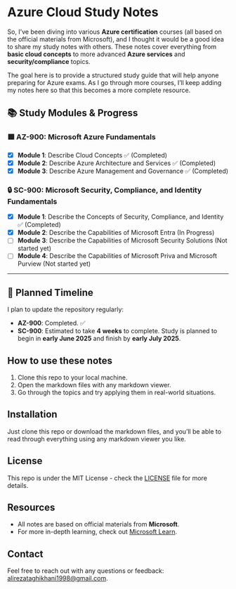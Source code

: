 # Azure Cloud Study Notes

So, I’ve been diving into various **Azure certification** courses (all based on the official materials from Microsoft), and I thought it would be a good idea to share my study notes with others. These notes cover everything from **basic cloud concepts** to more advanced **Azure services** and **security/compliance** topics.

The goal here is to provide a structured study guide that will help anyone preparing for Azure exams. As I go through more courses, I’ll keep adding my notes here so that this becomes a more complete resource.

## 📚 Study Modules & Progress

### 🟩 **AZ-900: Microsoft Azure Fundamentals**
- [x] **Module 1**: Describe Cloud Concepts ✅ (Completed)
- [x] **Module 2**: Describe Azure Architecture and Services ✅ (Completed)
- [x] **Module 3**: Describe Azure Management and Governance ✅ (Completed)

### 🔒 **SC-900: Microsoft Security, Compliance, and Identity Fundamentals**
- [x] **Module 1**: Describe the Concepts of Security, Compliance, and Identity ✅ (Completed)
- [x] **Module 2**: Describe the Capabilities of Microsoft Entra (In Progress)
- [ ] **Module 3**: Describe the Capabilities of Microsoft Security Solutions (Not started yet)
- [ ] **Module 4**: Describe the Capabilities of Microsoft Priva and Microsoft Purview (Not started yet)

---

## 📅 Planned Timeline
I plan to update the repository regularly:
- **AZ-900**: Completed. ✅
- **SC-900**: Estimated to take **4 weeks** to complete. Study is planned to begin in **early June 2025** and finish by **early July 2025**.
  
## How to use these notes
1. Clone this repo to your local machine.
2. Open the markdown files with any markdown viewer.
3. Go through the topics and try applying them in real-world situations.

## Installation
Just clone this repo or download the markdown files, and you’ll be able to read through everything using any markdown viewer you like.

## License
This repo is under the MIT License - check the [LICENSE](LICENSE) file for more details.

## Resources
- All notes are based on official materials from **Microsoft**.
- For more in-depth learning, check out [Microsoft Learn](https://learn.microsoft.com/).

## Contact
Feel free to reach out with any questions or feedback: [alirezataghikhani1998@gmail.com](mailto:alirezataghikhani1998@gmail.com).
